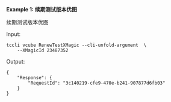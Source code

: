 **Example 1: 续期测试版本优图**

续期测试版本优图

Input: 

```
tccli vcube RenewTestXMagic --cli-unfold-argument  \
    --XMagicId 23487352
```

Output: 
```
{
    "Response": {
        "RequestId": "3c140219-cfe9-470e-b241-907877d6fb03"
    }
}
```

